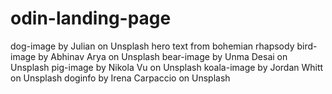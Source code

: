 # odin-landing-page

dog-image by Julian on Unsplash
hero text from bohemian rhapsody
bird-image by Abhinav Arya on Unsplash
bear-image by Unma Desai on Unsplash
pig-image by Nikola Vu on Unsplash
koala-image by Jordan Whitt on Unsplash
doginfo by Irena Carpaccio on Unsplash
















